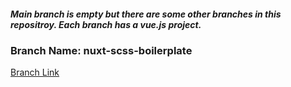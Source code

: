 ##### Main branch is empty but there are some other branches in this repositroy. Each branch has a vue.js project. 

### Branch Name: nuxt-scss-boilerplate <br/>
[Branch Link](https://github.com/Rasaf-Ibrahim/Vue.js-Project/tree/nuxt-scss-boilerplate) <br/>
